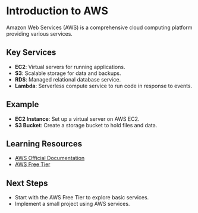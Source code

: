 # Introduction to AWS

Amazon Web Services (AWS) is a comprehensive cloud computing platform providing various services.

## Key Services
- **EC2**: Virtual servers for running applications.
- **S3**: Scalable storage for data and backups.
- **RDS**: Managed relational database service.
- **Lambda**: Serverless compute service to run code in response to events.

## Example
- **EC2 Instance**: Set up a virtual server on AWS EC2.
- **S3 Bucket**: Create a storage bucket to hold files and data.

## Learning Resources
- [AWS Official Documentation](https://aws.amazon.com/documentation/)
- [AWS Free Tier](https://aws.amazon.com/free/)

## Next Steps
- Start with the AWS Free Tier to explore basic services.
- Implement a small project using AWS services.
